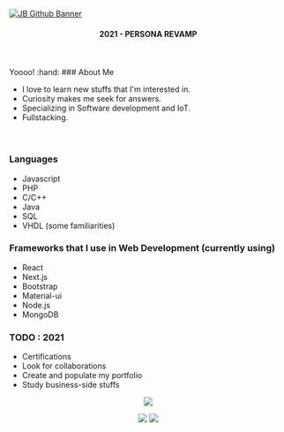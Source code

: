 
[![JB Github Banner](./public/github-header_v2.0.0.png.png)](https://github.com/jbryan11)
<h4 align="center">2021 - PERSONA REVAMP</h4>
<br/><br/>
Yoooo! :hand:
### About Me

* I love to learn new stuffs that I'm interested in. 
* Curiosity makes me seek for answers.
* Specializing in Software development and IoT.
* Fullstacking. 
<br/><br/><br/>

### Languages

* Javascript
* PHP
* C/C++
* Java
* SQL
* VHDL (some familiarities)

### Frameworks that I use in Web Development (currently using)

* React
* Next.js
* Bootstrap
* Material-ui
* Node.js
* MongoDB

### TODO : 2021

* Certifications
* Look for collaborations
* Create and populate my portfolio
* Study business-side stuffs

<p align="center">
<img src="https://github-readme-stats.vercel.app/api?username=jbryan11">
</p>

<p align="center">
<a href="https://www.twitter.com/B_R_Y_N99" alt="Twitter"><img  src="https://raw.githubusercontent.com/jayehernandez/jayehernandez/3f5402efef9a0ae89211a6e04609558e862ca616/readme/twitter-fill.svg""></a>
  <a href="mailto:mightypirates174@gmail.com" alt="Contact me"><img src="https://raw.githubusercontent.com/jayehernandez/jayehernandez/3f5402efef9a0ae89211a6e04609558e862ca616/readme/mail-fill.svg"></a>
</p>



